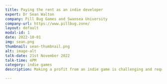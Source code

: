 ```yaml
---
title: Paying the rent as an indie developer
expert: Dr Sean Walton
company: Pill Bug Games and Swansea University
company-url: https://www.pillbug.zone/
layout: default
modal-id: 1
date: 2022-10-01
img: sean.png
thumbnail: sean-thumbnail.png
alt: image-alt
talk-date: 21st November 2022
talk-time: 4PM
category: indie games
description: Making a profit from an indie game is challenging and requires hard work and a bit of luck. So, is it possible to pay the rent (and eat) while making indie games which have not blown up on Steam? In this talk Sean will share his experience making indie games for the past 5 years alongside a full-time job. What are the pros and cons of running an indie studio on the side, and is it a good idea?

---
```

